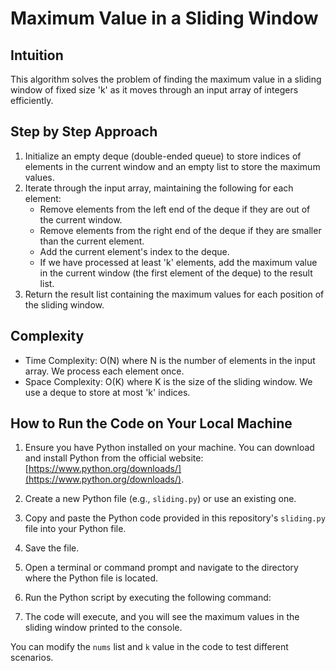# Maximum Value in a Sliding Window

## Intuition

This algorithm solves the problem of finding the maximum value in a sliding window of fixed size 'k' as it moves through an input array of integers efficiently.

## Step by Step Approach

1. Initialize an empty deque (double-ended queue) to store indices of elements in the current window and an empty list to store the maximum values.
2. Iterate through the input array, maintaining the following for each element:
   - Remove elements from the left end of the deque if they are out of the current window.
   - Remove elements from the right end of the deque if they are smaller than the current element.
   - Add the current element's index to the deque.
   - If we have processed at least 'k' elements, add the maximum value in the current window (the first element of the deque) to the result list.
3. Return the result list containing the maximum values for each position of the sliding window.

## Complexity

- Time Complexity: O(N) where N is the number of elements in the input array. We process each element once.
- Space Complexity: O(K) where K is the size of the sliding window. We use a deque to store at most 'k' indices.

## How to Run the Code on Your Local Machine

1. Ensure you have Python installed on your machine. You can download and install Python from the official website: [https://www.python.org/downloads/](https://www.python.org/downloads/).

2. Create a new Python file (e.g., `sliding.py`) or use an existing one.

3. Copy and paste the Python code provided in this repository's `sliding.py` file into your Python file.

4. Save the file.

5. Open a terminal or command prompt and navigate to the directory where the Python file is located.

6. Run the Python script by executing the following command:

7. The code will execute, and you will see the maximum values in the sliding window printed to the console.

You can modify the `nums` list and `k` value in the code to test different scenarios.
